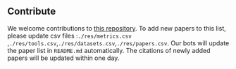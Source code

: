 ## Contribute

We welcome contributions to [this repository](https://github.com/zhaoyujieseberena/Carbon). To add new papers to this list, please update csv files :`./res/metrics.csv` ,`./res/tools.csv`,`./res/datasets.csv`,`./res/papers.csv`. Our bots will update the paper list in `README.md` automatically. The citations of newly added papers will be updated within one day.
